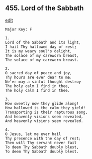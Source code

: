 
## 455.  Lord of the Sabbath
[edit](https://docs.google.com/document/d/1WhYTVl15NGXx2NDy955q-rlpYoOep0CB/edit?mode=html)



    Major Key: F

    1.
    Lord of the Sabbath and its light,
    I hail Thy hallowed day of rest;
    It is my weary soul's delight,
    The solace of my careworn breast,
    The solace of my careworn breast.

    2.
    O sacred day of peace and joy,
    Thy hours are ever dear to me;
    Ne'er may a sinful thought destroy
    The holy calm I find in thee,
    The holy calm I find in thee.

    3.
    How sweetly now they glide along!
    How hallowed is the calm they yield!
    Transporting is their rapturous song,
    And heavenly visions seem revealed,
    And heavenly visions seem revealed.

    4.
    O Jesus, let me ever hail
    Thy presence with the day of rest;
    Then will Thy servant never fail
    To deem Thy Sabbath doubly blest,
    To deem Thy Sabbath doubly blest.
